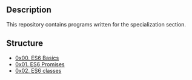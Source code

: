 ## Description
This repository contains programs written for the specialization section.


## Structure


* [0x00. ES6 Basics](./0x00-ES6_basic/)
* [0x01. ES6 Promises](./0x01-ES6_promise/)
* [0x02. ES6 classes](./0x02-ES6_classes/)
